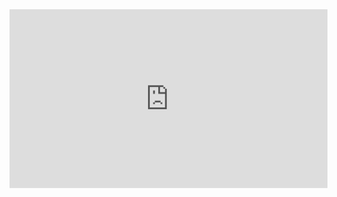 <html lang="en">
  <head>
    <header>
  <!-- TL;DR -->
</header>

  <title>Hello world</title>
  <link rel="stylesheet" href="styles.css"> 
  </head>
  <body>
    <h1></h1>
<iframe width="560" height="315" src="https://www.youtube.com/embed/PlFo3GRaLhM?si=6TjpLxYNVccXMFi2" title="YouTube video player" frameborder="0" allow="accelerometer; autoplay; clipboard-write; encrypted-media; gyroscope; picture-in-picture; web-share" referrerpolicy="strict-origin-when-cross-origin"  loop="89" autoplay="1" allowfullscreen>
</iframe>
    </body>
  </body>
</html>





